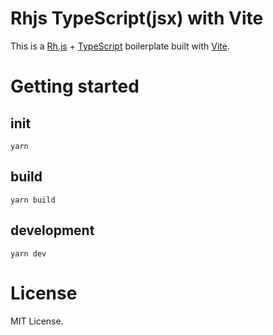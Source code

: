 # Rhjs TypeScript(jsx) with Vite

This is a [Rh.js](https://github.com/zhzLuke96/rh.js) + [TypeScript](https://www.typescriptlang.org/) boilerplate built with [Vite](https://vitejs.dev).

# Getting started

## init
```
yarn
```

## build
```
yarn build
```

## development
```
yarn dev
```

# License
MIT License.
